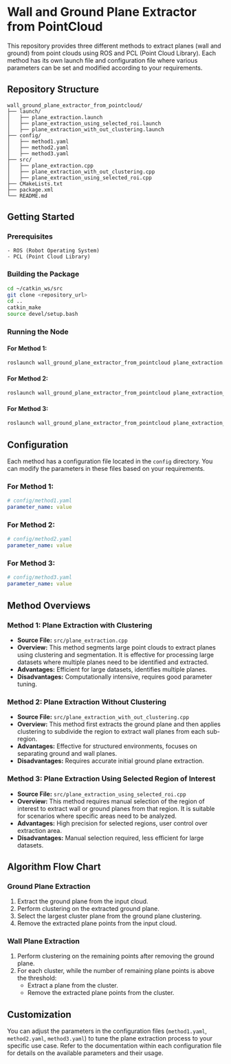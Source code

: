 # Wall and Ground Plane Extractor from PointCloud

This repository provides three different methods to extract planes (wall and ground) from point clouds using ROS and PCL (Point Cloud Library). Each method has its own launch file and configuration file where various parameters can be set and modified according to your requirements.

## Repository Structure

```
wall_ground_plane_extractor_from_pointcloud/
├── launch/
│   ├── plane_extraction.launch
│   ├── plane_extraction_using_selected_roi.launch
│   ├── plane_extraction_with_out_clustering.launch
├── config/
│   ├── method1.yaml
│   ├── method2.yaml
│   ├── method3.yaml
├── src/
│   ├── plane_extraction.cpp
│   ├── plane_extraction_with_out_clustering.cpp
│   ├── plane_extraction_using_selected_roi.cpp
├── CMakeLists.txt
├── package.xml
└── README.md
```

## Getting Started

### Prerequisites

```plaintext
- ROS (Robot Operating System)
- PCL (Point Cloud Library)
```

### Building the Package

```bash
cd ~/catkin_ws/src
git clone <repository_url>
cd ..
catkin_make
source devel/setup.bash
```

### Running the Node

#### For Method 1:

```bash
roslaunch wall_ground_plane_extractor_from_pointcloud plane_extraction.launch
```

#### For Method 2:

```bash
roslaunch wall_ground_plane_extractor_from_pointcloud plane_extraction_with_out_clustering.launch
```

#### For Method 3:

```bash
roslaunch wall_ground_plane_extractor_from_pointcloud plane_extraction_using_selected_roi.launch
```

## Configuration

Each method has a configuration file located in the `config` directory. You can modify the parameters in these files based on your requirements.

### For Method 1:

```yaml
# config/method1.yaml
parameter_name: value
```

### For Method 2:

```yaml
# config/method2.yaml
parameter_name: value
```

### For Method 3:

```yaml
# config/method3.yaml
parameter_name: value
```

## Method Overviews

### Method 1: Plane Extraction with Clustering

- **Source File:** `src/plane_extraction.cpp`
- **Overview:** This method segments large point clouds to extract planes using clustering and segmentation. It is effective for processing large datasets where multiple planes need to be identified and extracted.
- **Advantages:** Efficient for large datasets, identifies multiple planes.
- **Disadvantages:** Computationally intensive, requires good parameter tuning.

### Method 2: Plane Extraction Without Clustering

- **Source File:** `src/plane_extraction_with_out_clustering.cpp`
- **Overview:** This method first extracts the ground plane and then applies clustering to subdivide the region to extract wall planes from each sub-region.
- **Advantages:** Effective for structured environments, focuses on separating ground and wall planes.
- **Disadvantages:** Requires accurate initial ground plane extraction.

### Method 3: Plane Extraction Using Selected Region of Interest

- **Source File:** `src/plane_extraction_using_selected_roi.cpp`
- **Overview:** This method requires manual selection of the region of interest to extract wall or ground planes from that region. It is suitable for scenarios where specific areas need to be analyzed.
- **Advantages:** High precision for selected regions, user control over extraction area.
- **Disadvantages:** Manual selection required, less efficient for large datasets.

## Algorithm Flow Chart

### Ground Plane Extraction

1. Extract the ground plane from the input cloud.
2. Perform clustering on the extracted ground plane.
3. Select the largest cluster plane from the ground plane clustering.
4. Remove the extracted plane points from the input cloud.

### Wall Plane Extraction

1. Perform clustering on the remaining points after removing the ground plane.
2. For each cluster, while the number of remaining plane points is above the threshold:
   - Extract a plane from the cluster.
   - Remove the extracted plane points from the cluster.

## Customization

You can adjust the parameters in the configuration files (`method1.yaml`, `method2.yaml`, `method3.yaml`) to tune the plane extraction process to your specific use case. Refer to the documentation within each configuration file for details on the available parameters and their usage.
